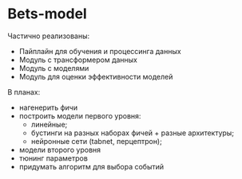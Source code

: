 # Bets-model

Частично реализованы: 

+ Пайплайн для обучения и процессинга данных
+ Модуль с трансформером данных
+ Модуль с моделями
+ Модуль для оценки эффективности моделей

В планах:
+ нагенерить фичи
+ построить модели первого уровня:
  + линейные;
  + бустинги на разных наборах фичей + разные архитектуры;
  + нейронные сети (tabnet, перцептрон);
+ модели второго уровня
+ тюнинг параметров
+ придумать алгоритм для выбора событий


